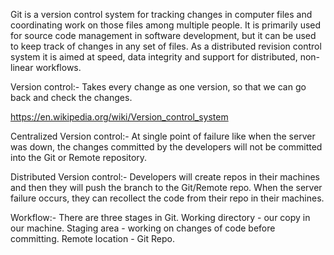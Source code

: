Git is a version control system for tracking changes in computer files and coordinating work on those files among multiple people.
It is primarily used for source code management in software development, but it can be used to keep track of changes in any set of files.
As a distributed revision control system it is aimed at speed, data integrity and support for distributed, non-linear workflows.

Version control:- Takes every change as one version, so that we can go back and check the changes.

https://en.wikipedia.org/wiki/Version_control_system

Centralized Version control:-
At single point of failure like when the server was down, the changes committed by the developers will not be committed into the Git or Remote repository.

Distributed Version control:-
Developers will create repos in their machines and then they will push the branch to the Git/Remote repo.
When the server failure occurs, they can recollect the code from their repo in their machines.

Workflow:-
There are three stages in Git.
Working directory - our copy in our machine.
Staging area - working on changes of code before committing.
Remote location - Git Repo.
